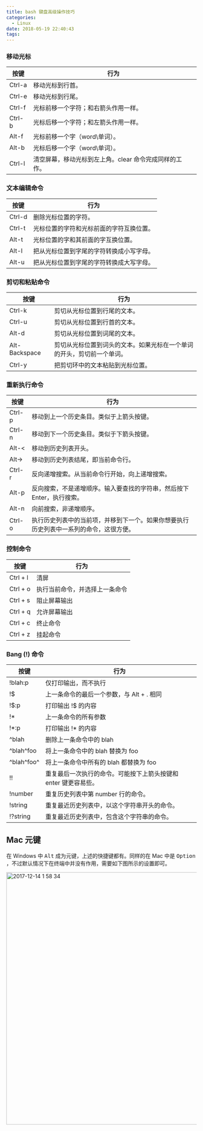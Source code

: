 ```yaml
---
title: bash 键盘高级操作技巧
categories:
  - Linux
date: 2018-05-19 22:40:43
tags:
---
```


### 移动光标

按键 | 行为
-- | --
Ctrl-a | 移动光标到行首。
Ctrl-e | 移动光标到行尾。
Ctrl-f | 光标前移一个字符；和右箭头作用一样。
Ctrl-b | 光标后移一个字符；和左箭头作用一样。
Alt-f | 光标前移一个字（word\单词）。
Alt-b | 光标后移一个字（word\单词）。
Ctrl-l | 清空屏幕，移动光标到左上角。clear 命令完成同样的工作。

### 文本编辑命令

按键 | 行为
-- | --
Ctrl-d | 删除光标位置的字符。
Ctrl-t | 光标位置的字符和光标前面的字符互换位置。
Alt-t | 光标位置的字和其前面的字互换位置。
Alt-l | 把从光标位置到字尾的字符转换成小写字母。
Alt-u | 把从光标位置到字尾的字符转换成大写字母。

### 剪切和粘贴命令

按键 | 行为
-- | --
Ctrl-k | 剪切从光标位置到行尾的文本。
Ctrl-u | 剪切从光标位置到行首的文本。
Alt-d | 剪切从光标位置到词尾的文本。
Alt-Backspace | 剪切从光标位置到词头的文本。如果光标在一个单词的开头，剪切前一个单词。
Ctrl-y | 把剪切环中的文本粘贴到光标位置。

### 重新执行命令

按键 | 行为
-- | --
Ctrl-p | 移动到上一个历史条目。类似于上箭头按键。
Ctrl-n | 移动到下一个历史条目。类似于下箭头按键。
Alt-< | 移动到历史列表开头。
Alt-> | 移动到历史列表结尾，即当前命令行。
Ctrl-r | 反向递增搜索。从当前命令行开始，向上递增搜索。
Alt-p | 反向搜索，不是递增顺序。输入要查找的字符串，然后按下 Enter，执行搜索。
Alt-n | 向前搜索，非递增顺序。
Ctrl-o | 执行历史列表中的当前项，并移到下一个。如果你想要执行历史列表中一系列的命令，这很方便。

### 控制命令

按键 | 行为
-- | --
Ctrl + l | 清屏
Ctrl + o | 执行当前命令，并选择上一条命令
Ctrl + s | 阻止屏幕输出
Ctrl + q | 允许屏幕输出
Ctrl + c | 终止命令
Ctrl + z | 挂起命令

### Bang (!) 命令

按键 | 行为
-- | --
!blah:p | 仅打印输出，而不执行
!$ | 上一条命令的最后一个参数，与 Alt + . 相同
!$:p | 打印输出 !$ 的内容
!* | 上一条命令的所有参数
!*:p | 打印输出 !* 的内容
^blah | 删除上一条命令中的 blah
^blah^foo | 将上一条命令中的 blah 替换为 foo
^blah^foo^ | 将上一条命令中所有的 blah 都替换为 foo
!! | 重复最后一次执行的命令。可能按下上箭头按键和 enter 键更容易些。
!number | 重复历史列表中第 number 行的命令。
!string | 重复最近历史列表中，以这个字符串开头的命令。
!?string | 重复最近历史列表中，包含这个字符串的命令。

## Mac 元键

在 Windows 中 <kbd>Alt</kbd> 成为元键，上述的快捷键都有。同样的在 Mac 中是 <kbd>Option</kbd> ，不过默认情况下在终端中并没有作用，需要如下图所示的设置即可。

<img width="668" alt="2017-12-14 1 58 34" src="https://user-images.githubusercontent.com/24730006/33977746-53c2d3c4-e0d7-11e7-9547-680da820852f.png">